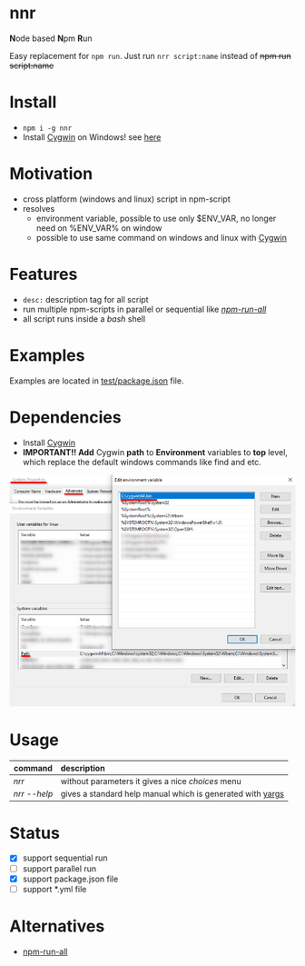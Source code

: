 # nnr

**N**ode based **N**pm **R**un

Easy replacement for `npm run`. Just run `nrr script:name` instead of ~~npm run script:name~~

# Install 
* ```npm i -g nnr```
* Install [Cygwin](https://www.cygwin.com/) on Windows! see [here](#Dependencies)

# Motivation
* cross platform (windows and linux) script in npm-script
* resolves
    * environment variable, possible to use only $ENV_VAR, no longer need on %ENV_VAR% on window
    * possible to use same command on windows and linux with [Cygwin](https://www.cygwin.com/)


# Features

* `desc:` description tag for all script
* run multiple npm-scripts in parallel or sequential like *[npm-run-all](https://github.com/mysticatea/npm-run-all)*
* all script runs inside a *bash* shell

# Examples

Examples are located in [test/package.json](test/package.json) file.

# Dependencies

* Install [Cygwin](https://www.cygwin.com/)
* **IMPORTANT!! Add** Cygwin **path** to **Environment** variables to **top** level, which replace the default windows commands like find and etc.

![Alt text](/docs/windows_settings.png?raw=true)

# Usage

| command        | description|
| ------------- |:-------------|
| *nrr* | without parameters it gives a nice *choices* menu |
| *nrr --help* | gives a standard help manual which is generated with [yargs](https://www.npmjs.com/package/yargs)|


# Status

* [x] support sequential run
* [ ] support parallel run
* [x] support package.json file
* [ ] support *.yml file

# Alternatives

* [npm-run-all](https://github.com/mysticatea/npm-run-all)